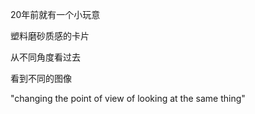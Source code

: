 20年前就有一个小玩意

塑料磨砂质感的卡片

从不同角度看过去

看到不同的图像

"changing the point of view of looking at the same thing"